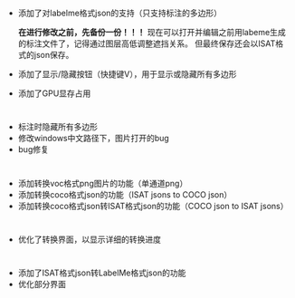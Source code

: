 # 

- 添加了对labelme格式json的支持（只支持标注的多边形）

    **在进行修改之前，先备份一份！！！**
    现在可以打开并编辑之前用labeme生成的标注文件了，记得通过图层高低调整遮挡关系。
    但最终保存还会以ISAT格式的json保存。

- 添加了显示/隐藏按钮（快捷键V），用于显示或隐藏所有多边形
- 添加了GPU显存占用

# 

- 标注时隐藏所有多边形
- 修改windows中文路径下，图片打开的bug
- bug修复

# 
- 添加转换voc格式png图片的功能（单通道png）
- 添加转换coco格式json的功能（ISAT jsons to COCO json）
- 添加转换coco格式json转ISAT格式json的功能（COCO json to ISAT jsons）

# 
- 优化了转换界面，以显示详细的转换进度

#
- 添加了ISAT格式json转LabelMe格式json的功能
- 优化部分界面